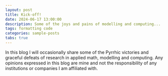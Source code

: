 ```yaml
---
layout: post
title: Kick-off!
date: 2024-06-17 13:00:00
description: Some of the joys and pains of modelling and computing...
tags: formatting code
categories: sample-posts
tabs: true
---
```


In this blog I will occasionally share some of the Pyrrhic victories and graceful defeats of research in applied math, modelling and computing.
Any opinions expressed in this blog are mine and not the responsibility of any institutions or companies I am affiliated with.

